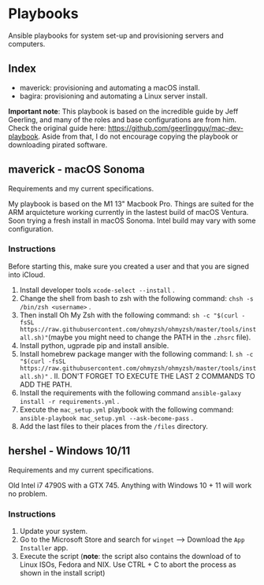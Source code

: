# Playbooks
Ansible playbooks for system set-up and provisioning servers and computers.

## Index
- maverick: provisioning and automating a macOS install.
- bagira: provisioning and automating a Linux server install.

**Important note**: This playbook is based on the incredible guide by Jeff Geerling, and many of the roles and base configurations are from him. Check the original guide here: https://github.com/geerlingguy/mac-dev-playbook. Aside from that, I do not encourage copying the playbook or downloading pirated software.  

## maverick - macOS Sonoma 
Requirements and my current specifications.

My playbook is based on the M1 13" Macbook Pro. Things are suited for the ARM arquicteture working currently in the lastest build of macOS Ventura. Soon trying a fresh install in macOS Sonoma. Intel build may vary with some configuration. 

### Instructions 

Before starting this, make sure you created a user and that you are signed into iCloud.  

1. Install developer tools `xcode-select --install` .
2. Change the shell from bash to zsh with the following command: `chsh -s /bin/zsh <username>` .
3. Then install Oh My Zsh with the following command: `sh -c "$(curl -fsSL https://raw.githubusercontent.com/ohmyzsh/ohmyzsh/master/tools/install.sh)"`(maybe you might need to change the PATH in the `.zhsrc` file).
4. Install python, ugprade pip and install ansible. 
5. Install homebrew package manger with the following command: 
    I. `sh -c "$(curl -fsSL https://raw.githubusercontent.com/ohmyzsh/ohmyzsh/master/tools/install.sh)"` .
    II. DON'T FORGET TO EXECUTE THE LAST 2 COMMANDS TO ADD THE PATH.
6. Install the requirements with the following command `ansible-galaxy install -r requirements.yml` .
7. Execute the `mac_setup.yml` playbook with the following command: `ansible-playbook mac_setup.yml --ask-become-pass` .
8. Add the last files to their places from the `/files` directory.

## hershel - Windows 10/11 
Requirements and my current specifications.

Old Intel i7 4790S with a GTX 745. Anything with Windows 10 + 11 will work no problem. 

### Instructions 
1. Update your system.
2. Go to the Microsoft Store and search for `winget` --> Download the `App Installer` app. 
3. Execute the script (**note**: the script also contains the download of to Linux ISOs, Fedora and NIX. Use CTRL + C to abort the process as shown in the install script)



